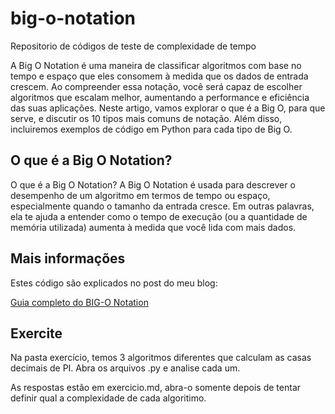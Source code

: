 # big-o-notation

Repositorio de códigos de teste de complexidade de tempo

A Big O Notation é uma maneira de classificar algoritmos com base no tempo e espaço que eles consomem à medida que os dados de entrada crescem. Ao compreender essa notação, você será capaz de escolher algoritmos que escalam melhor, aumentando a performance e eficiência das suas aplicações. Neste artigo, vamos explorar o que é a Big O, para que serve, e discutir os 10 tipos mais comuns de notação. Além disso, incluiremos exemplos de código em Python para cada tipo de Big O.

## O que é a Big O Notation?
O que é a Big O Notation?
A Big O Notation é usada para descrever o desempenho de um algoritmo em termos de tempo ou espaço, especialmente quando o tamanho da entrada cresce. Em outras palavras, ela te ajuda a entender como o tempo de execução (ou a quantidade de memória utilizada) aumenta à medida que você lida com mais dados.

## Mais informações

Estes código são explicados no post do meu blog:

[Guia completo do BIG-O Notation](https://berlotto.me/posts/entendendo-a-big-o-notation-um-guia-completo-para-desenvolvedores/)


## Exercite

Na pasta exercício, temos 3 algoritmos diferentes que calculam as casas decimais de PI. Abra os arquivos .py e analise cada um.

As respostas estão em exercicio.md, abra-o somente depois de tentar definir qual a complexidade de cada algoritimo.

